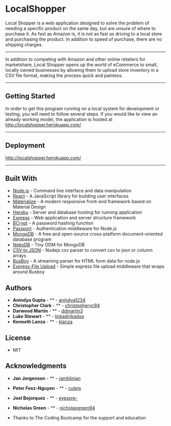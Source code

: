 # LocalShopper

Local Shopper is a web application designed to solve the problem of needing a specific product on the same day, but are unsure of where to purchase it. As fast as Amazon is, it is not as fast as driving to a local store and purchasing the product. In addition to speed of purchase, there are no shipping charges. 

---

In addition to competing with Amazon and other online retailers for marketshare, Local Shopper opens up the world of eCommerce to small, locally owned businesses by allowing them to upload store inventory in a CSV file format, making the process quick and painless.

---

## Getting Started

In order to get this program running on a local system for development or testing, you will need to follow several steps. If you would like to view an already working model, the application is hosted at http://localshopper.herokuapp.com/

---

## Deployment

http://localshopper.herokuapp.com/

---

## Built With

* [Node.js](https://nodejs.org/en/) - Command line interface and data manipulation
* [React](https://reactjs.org/) - A JavaScript library for building user interfaces
* [Materialize](http://materializecss.com/) - A modern responsive front-end framework based on Material Design
* [Heroku](https://www.heroku.com/) - Server and database hosting for running application
* [Express](https://expressjs.com) - Web application and server structure framework
* [BCrypt](https://www.npmjs.com/package/bcrypt) - A password hashing function
* [Passport](http://www.passportjs.org/) - Authentication middleware for Node.js
* [MongoDB](https://www.mongodb.com) -  A free and open-source cross-platform document-oriented database program
* [NekoDB](https://www.npmjs.com/package/nekodb) - Tiny ODM for MongoDB
* [CSV to JSON](https://www.npmjs.com/package/csvtojson) - Nodejs csv parser to convert csv to json or column arrays
* [BusBoy](https://github.com/mscdex/busboy) - A streaming parser for HTML form data for node.js
* [Express-File Upload](https://www.npmjs.com/package/express-fileupload) - Simple express file upload middleware that wraps around Busboy

## Authors

* **Anindya Gupta** - ** - [anindya1234](https://github.com/anindya1234)
* **Christopher Clark** - ** - [christopheryc94](https://github.com/christopheryc94)
* **Darwood Martin** - ** - [ddmartin3](https://github.com/ddmartin3)
* **Luke Stewart** - ** - [linkadinkadoo](https://github.com/luke-stewart)
* **Kenneth Lanza** - ** - [klanza](https://github.com/klanza)

## License

* MIT

## Acknowledgments

* **Jan Jorgenson** - ** - [ramblinjan](https://github.com/ramblinjan)
* **Peter Fesz-Nguyen** - ** - [cutejs](https://github.com/cutejs)
* **Joel Bojorquez** - ** - [eyesore-](https://github.com/eyesore-)
* **Nicholas Green** - ** - [nicholasgreen94](https://github.com/nicholasgreen94)

* Thanks to The Coding Bootcamp for the support and education